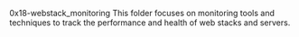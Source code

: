 0x18-webstack_monitoring
This folder focuses on monitoring tools and techniques to track the performance and health of web stacks and servers.
